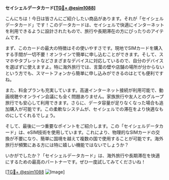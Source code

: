 **セイシェルデータカード[[TG💪+ @esim1088](https://t.me/s/esim1088)]**

こんにちは！今日は皆さんにご紹介したい商品があります。それが「セイシェルデータカード」です！このデータカードは、セイシェルで快適にインターネットを利用できるように設計されたもので、旅行や長期滞在の方にぴったりのアイテムです。

まず、このカードの最大の特徴はその使いやすさです。現地でSIMカードを購入する手間が一切不要！オンラインで簡単に申し込むことができます。そして、スマホやタブレットなどさまざまなデバイスに対応しているので、自分のデバイスを選ばずに使えますよ。特に海外旅行では、言葉の壁や店舗の場所が分からないという方でも、スマートフォンから簡単に申し込みができるのはとても便利ですね。

また、料金プランも充実しています。高速インターネット接続が利用可能で、動画視聴やオンライン会議にも全く問題ありません。家族旅行や友人とのグループ旅行でも安心して利用できます。さらに、データ容量が足りなくなった場合も追加購入が可能です。この柔軟なシステムが、セイシェルでの滞在をより快適なものにしてくれるでしょう。

そして、最後に一つ重要なポイントをご紹介します。この「セイシェルデータカード」は、eSIM技術を使用しています。これにより、物理的なSIMカードの交換が不要になり、簡単に国境を越えて複数の国で使用することが可能です。海外旅行が頻繁にある方には特に嬉しい機能ではないでしょうか？

いかがでしたか？「セイシェルデータカード」は、海外旅行や長期滞在を快適にするための最高のパートナーです。ぜひ一度試してみてくださいね！

[[TG💪+ @esim1088](https://t.me/s/esim1088) ![Image](https://i.postimg.cc/Y0z9fWf4/image.png)]